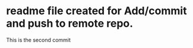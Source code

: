 readme file created for Add/commit and push to remote repo.
=======================
This is the second commit